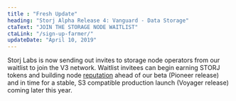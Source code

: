 ```yaml
---
title : "Fresh Update"
heading: "Storj Alpha Release 4: Vanguard - Data Storage"
ctaText: "JOIN THE STORAGE NODE WAITLIST"
ctaLink: "/sign-up-farmer/"
updateDate: "April 10, 2019"
---
```


Storj Labs is now sending out invites to storage node operators from our waitlist to join the V3 network. Waitlist invitees can begin earning STORJ tokens and building node <a href='https://storj.io/blog/2019/01/reputation-matters-when-it-comes-to-storage-nodes/'>reputation</a> ahead of our beta (Pioneer release) and in time for a stable, S3 compatible production launch (Voyager release) coming later this year.